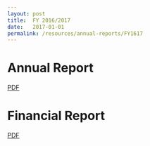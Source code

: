 ```yaml
---
layout: post
title:  FY 2016/2017
date:   2017-01-01
permalink: /resources/annual-reports/FY1617
---
```


# **Annual Report**
[PDF](/resources/annual-reports/files/Sentosa_AR_1617.pdf)


# **Financial Report**
[PDF](/resources/annual-reports/files/Sentosa_AR_1617_Financial_Report.pdf)
